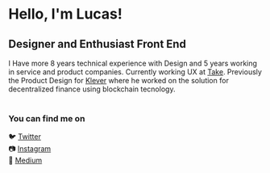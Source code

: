 # Hello, I'm Lucas!
## Designer and Enthusiast Front End <br>
I Have more 8 years technical experience with Design and 5 years working in service and product companies. Currently working UX at [Take](https://www.take.net/). Previously the Product Design for [Klever](https://www.klever.io) where he worked on the solution for decentralized finance using blockchain tecnology. <br> <br>

### You can find me on

🐦 [Twitter](https://twitter.com/lucasmiqueias) <br>
📷 [Instagram](https://instagram.com/lucasmiqueias) <br>
📕 [Medium](https://lucasmiqueias.medium.com/)
